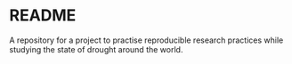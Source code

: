 # README

A repository for a project to practise reproducible research practices while studying the state of drought around the world.
